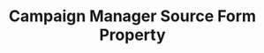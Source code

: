 ---
# -------------------------- #
#        CONTENT TYPE        #
# -------------------------- #

product-type: "connect"
content-type: "api-form"
form-type: "source"
key: "source-form-properties-campaign-manager-object"


# -------------------------- #
#        OBJECT INFO         #
# -------------------------- #

title: "Campaign Manager Source Form Property"
api-type: "platform.doubleclick-campaign-manager"
display-name: "Campaign Manager"

source-type: "saas"
docs-name: "campaign-manager"

description: ""


# -------------------------- #
#       FORM PROPERTIES      #
# -------------------------- #

uses-start-date: false

object-attributes:
  - name: "profile_id"
    type: "string"
    required: true
    description: |
      The ID of the {{ form-property.display-name }} profile you want to replicate data from. Refer to the [{{ form-property.display-name }} documentation]({{ doc-link | prepend: site.baseurl | append: "#locate-your-profile-id" }}) for instructions on retrieving this info.
    value: "<CAMPAIGN_MANAGER_PROFILE_ID>"


# -------------------------- #
#       OAUTH PROPERTIES     #
# -------------------------- #

oauth-link: "https://developers.google.com/doubleclick-advertisers/authorizing"

oauth-description: ""

oauth-attributes:
  - name: "client_id"
    type: "string"
    required: true
    credential: true
    description: |
      Your {{ form-property.display-name }} OAuth application's client ID. Refer to [Google's documentation]({{ form-property.oauth-link }}){:target="new"} for more info.
    value: "<YOUR_OAUTH_CLIENT_ID>"

  - name: "client_secret"
    type: "string"
    required: true
    credential: true
    description: |
      Your {{ form-property.display-name }} OAuth application's client secret. Refer to [Google's documentation]({{ form-property.oauth-link }}){:target="new"} for more info.
    value: "<YOUR_OAUTH_CLIENT_SECRET>"

  - name: "refresh_token"
    type: "string"
    required: true
    credential: true
    description: |
      A long-lived token, used to generate new access tokens when needed. Refer to [Google's documentation](https://developers.google.com/identity/protocols/oauth2#5.-refresh-the-access-token,-if-necessary.){:target="new"} for more info.
    value: "<REFRESH_TOKEN>"
---
